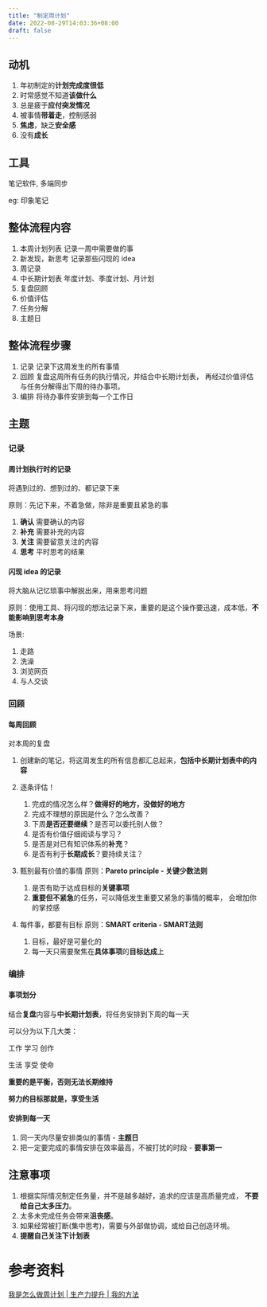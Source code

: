 ```yaml
---
title: "制定周计划"
date: 2022-08-29T14:03:36+08:00
draft: false
---
```


## 动机
1. 年初制定的**计划完成度很低**
2. 时常感觉不知道**该做什么**
3. 总是疲于**应付突发情况**
4. 被事情**带着走**，控制感弱
5. **焦虑**，缺乏**安全感**
6. 没有**成长**

## 工具
笔记软件, 多端同步 

eg: 印象笔记

## 整体流程内容
1. 本周计划列表  记录一周中需要做的事
2. 新发现，新思考 记录那些闪现的 idea
3. 周记录
4. 中长期计划表 年度计划、季度计划、月计划
5. 复盘回顾
6. 价值评估
7. 任务分解
8. 主题日

## 整体流程步骤
1. 记录
记录下这周发生的所有事情
2. 回顾
复盘这周所有任务的执行情况，并结合中长期计划表，
再经过价值评估与任务分解得出下周的待办事项。
3. 编排
将待办事件安排到每一个工作日

## 主题

### 记录

#### 周计划执行时的记录
将遇到过的、想到过的、都记录下来

原则：先记下来，不着急做，除非是重要且紧急的事

1. **确认**
需要确认的内容
2. **补充**
需要补充的内容
3. **关注**
需要留意关注的内容
4. **思考**
平时思考的结果

#### 闪现 idea 的记录
将大脑从记忆琐事中解脱出来，用来思考问题

原则：使用工具、将闪现的想法记录下来，重要的是这个操作要迅速，成本低，**不能影响到思考本身**

场景:
1. 走路
2. 洗澡
3. 浏览网页
4. 与人交谈

### 回顾
#### 每周回顾
对本周的复盘
1. 创建新的笔记，将这周发生的所有信息都汇总起来，**包括中长期计划表中的内容**
2. 逐条评估！
    1. 完成的情况怎么样？**做得好的地方，没做好的地方**
    2. 完成不理想的原因是什么？怎么改善？
    3. 下周**是否还要继续**？是否可以委托别人做？
    4. 是否有价值仔细阅读与学习？
    5. 是否是对已有知识体系的**补充**？
    6. 是否有利于**长期成长**？要持续关注？

3. 甄别最有价值的事情
原则：**Pareto principle - 关键少数法则**
   1. 是否有助于达成目标的**关键事项**
   2. **重要但不紧急**的任务，可以降低发生重要又紧急的事情的概率，
会增加你的掌控感

4. 每件事，都要有目标
原则：**SMART criteria - SMART法则**
   1. 目标，最好是可量化的
   2. 每一天只需要聚焦在**具体事项**的**目标达成**上
   
### 编排
#### 事项划分
结合**复盘**内容与**中长期计划表**，将任务安排到下周的每一天

可以分为以下几大类：

   工作   学习    创作

   生活   享受    使命

**重要的是平衡，否则无法长期维持**

**努力的目标那就是，享受生活** 

#### 安排到每一天
1. 同一天内尽量安排类似的事情 - **主题日**
2. 把一定要完成的事情安排在效率最高，不被打扰的时段 - **要事第一**

## 注意事项

1. 根据实际情况制定任务量，并不是越多越好，追求的应该是高质量完成，
**不要给自己太多压力**。
2. 太多未完成任务会带来**沮丧感**。
3. 如果经常被打断(集中思考)，需要与外部做协调，或给自己创造环境。
4. **提醒自己关注下计划表**

# 参考资料
[我是怎么做周计划 | 生产力提升 | 我的方法](https://www.bilibili.com/video/BV1gJ411k7i9?spm_id_from=333.999.0.0&vd_source=c0bd412f4e3efd5d80e196d81c024209)